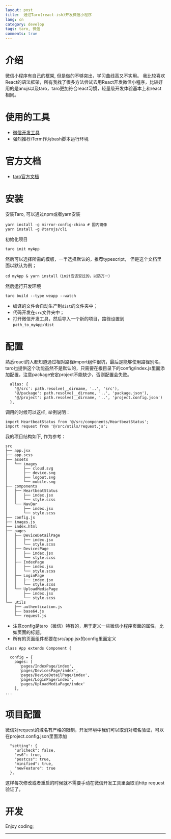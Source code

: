 ```yaml
---
layout: post
title:  通过Taro(react-ish)开发微信小程序
lang: cn
category: develop
tags: taro, 微信
comments: true
---
```


# 介绍
微信小程序有自己的框架, 但是做的不够突出，学习曲线高又不实用。
我比较喜欢React的语法框架，所有我找了很多方法尝试去用React开发微信小程序，比较好用的是anujs以及taro，taro更加符合react习惯，轻量级开发体验基本上和react相同。

# 使用的工具
- [微信开发工具][wechat-devtool-url]
- 强烈推荐iTerm作为bash脚本运行环境

# 官方文档
- [taro官方文档][taro-url]

# 安装
安装Taro, 可以通过npm或者yarn安装

    yarn install -g mirror-config-china # 国内镜像
    yarn install -g @tarojs/cli

初始化项目

    taro init myApp

然后可以选择所需的模版，一半选择默认的，推荐typescript， 但是这个文档里面以默认为例；

    cd myApp & yarn install（init应该安过的，以防万一）

然后运行开发环境

    taro build --type weapp --watch

* 编译的文件会自动生产到`dist`的文件夹中；
* 代码开发在`src`文件夹中；
* 打开微信开发工具，然后导入一个新的项目，路径设置到  `path_to_myApp/dist`


# 配置
熟悉react的人都知道通过相对路径import组件很坑，最后是能够使用路径别名，taro也提供这个功能虽然不是默认的，只需要在根目录下的config/index.js里面添加配置，注意package安定project不能缺少，否则配置会失败。

```
  alias: {
    '@/src': path.resolve(__dirname, '..', 'src'),
    '@/package': path.resolve(__dirname, '..', 'package.json'),
    '@/project': path.resolve(__dirname, '..', 'project.config.json')
  },

```
调用的时候可以这样, 举例说明：

    import HeartbeatStatus from '@/src/components/HeartbeatStatus';
    import request from '@/src/utils/request.js';


我的项目结构如下, 作为参考：
```
src
├── app.jsx
├── app.scss
├── assets
│   └── images
│       ├── cloud.svg
│       ├── device.svg
│       ├── logout.svg
│       └── mobile.svg
├── components
│   ├── HeartbeatStatus
│   │   ├── index.jsx
│   │   └── style.scss
│   └── NavBar
│       ├── index.jsx
│       └── style.scss
├── config.js
├── images.js
├── index.html
├── pages
│   ├── DeviceDetailPage
│   │   ├── index.jsx
│   │   └── style.scss
│   ├── DevicesPage
│   │   ├── index.jsx
│   │   └── style.scss
│   ├── IndexPage
│   │   ├── index.jsx
│   │   └── style.scss
│   ├── LoginPage
│   │   ├── index.jsx
│   │   └── style.scss
│   └── UploadMediaPage
│       ├── index.jsx
│       └── style.scss
└── utils
    ├── authentication.js
    ├── base64.js
    └── request.js
```
- 注意config是taro（微信）特有的，用于定义一些微信小程序页面的属性，比如页面的标题。
- 所有的页面组件都要在src/app.jsx的config里面定义

```
class App extends Component {

  config = {
    pages: [
      'pages/IndexPage/index',
      'pages/DevicesPage/index',
      'pages/DeviceDetailPage/index',
      'pages/LoginPage/index',
      'pages/UploadMediaPage/index'
    ],
...
```

# 项目配置

微信对request的域名有严格的限制，开发环境中我们可以取消对域名验证，可以在project.config.json里面添加
```
  "setting": {
    "urlCheck": false,
    "es6": true,
    "postcss": true,
    "minified": true,
    "newFeature": true
  },

```
这样每次修改或者重启的时候就不需要手动在微信开发工具里面取消http request验证了。

# 开发

Enjoy coding;

---
[wechat-devtool-url]: https://developers.weixin.qq.com/miniprogram/dev/devtools/download.html
[taro-url]: https://taro-docs.jd.com/taro/docs/GETTING-STARTED.html

